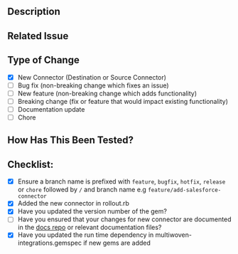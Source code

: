 ## Description
<!-- A brief description of what this pull request does. Include the purpose of the change and any relevant context. e.g
 This PR enhances the performance of the Salesforce connector by implementing batch data processing. -->

## Related Issue
<!-- Link to any related issues or indicate 'None' if applicable e.g
 Relates to issue #123 - 'Improve Salesforce Connector Efficiency'. If none, state 'None'. -->

## Type of Change
- [x] New Connector (Destination or Source Connector)
- [ ] Bug fix (non-breaking change which fixes an issue)
- [ ] New feature (non-breaking change which adds functionality)
- [ ] Breaking change (fix or feature that would impact existing functionality)
- [ ] Documentation update
- [ ] Chore

## How Has This Been Tested?
<!-- Describe the tests that you ran to verify your changes. Provide instructions so we can reproduce. Please also list any relevant details for your test configuration. e.g
Tested with a batch of 10,000 records to ensure data integrity and monitor performance improvements. -->

## Checklist:
- [x] Ensure a branch name is prefixed with `feature`, `bugfix`, `hotfix`, `release` or `chore` followed by `/` and branch name e.g `feature/add-salesforce-connector`
- [x] Added the new connector in rollout.rb
- [x] Have you updated the version number of the gem?
- [ ] Have you ensured that your changes for new connector are documented in the [docs repo](https://github.com/Multiwoven/docs) or relevant documentation files?
- [x] Have you updated the run time dependency in multiwoven-integrations.gemspec if new gems are added
